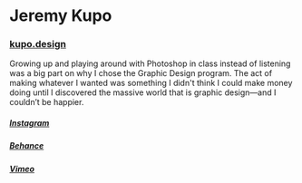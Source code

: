 # Jeremy Kupo

### [kupo.design](kupo.design)


Growing up and playing around with Photoshop in class instead of listening was a big part on why I chose the Graphic Design program. The act of making whatever I wanted was something I didn't think I could make money doing until I discovered the massive world that is graphic design—and I couldn’t be happier.

##### [Instagram](https://www.instagram.com/kupodesign/)
##### [Behance](https://www.behance.net/KUPO00025cae)
##### [Vimeo](https://vimeo.com/user56888839)
